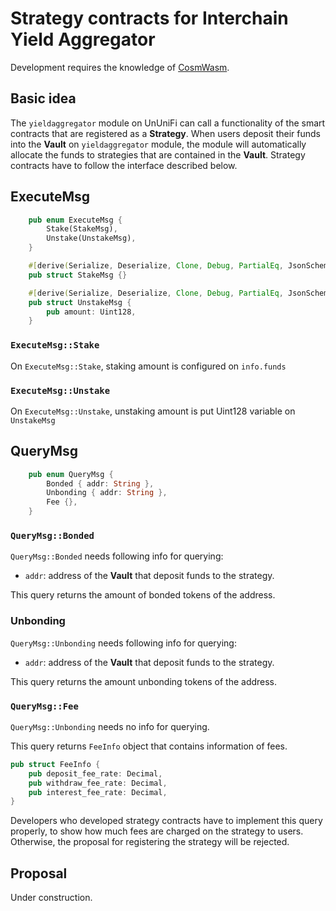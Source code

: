 # Strategy contracts for Interchain Yield Aggregator

Development requires the knowledge of [CosmWasm](./cosmwasm.md).

## Basic idea

The `yieldaggregator` module on UnUniFi can call a functionality of the smart contracts that are registered as a **Strategy**.
When users deposit their funds into the **Vault** on `yieldaggregator` module, the module will automatically allocate the funds to strategies that are contained in the **Vault**.
Strategy contracts have to follow the interface described below.

## ExecuteMsg

```rust
    pub enum ExecuteMsg {
        Stake(StakeMsg),
        Unstake(UnstakeMsg),
    }

    #[derive(Serialize, Deserialize, Clone, Debug, PartialEq, JsonSchema)]
    pub struct StakeMsg {}

    #[derive(Serialize, Deserialize, Clone, Debug, PartialEq, JsonSchema)]
    pub struct UnstakeMsg {
        pub amount: Uint128,
    }
```

### `ExecuteMsg::Stake`

On `ExecuteMsg::Stake`, staking amount is configured on `info.funds`

### `ExecuteMsg::Unstake`

On `ExecuteMsg::Unstake`, unstaking amount is put Uint128 variable on `UnstakeMsg`

## QueryMsg

````rust
    pub enum QueryMsg {
        Bonded { addr: String },
        Unbonding { addr: String },
        Fee {},
    }
````

### `QueryMsg::Bonded`

`QueryMsg::Bonded` needs following info for querying:

- `addr`: address of the **Vault** that deposit funds to the strategy.

This query returns the amount of bonded tokens of the address.

### Unbonding

`QueryMsg::Unbonding` needs following info for querying:

- `addr`: address of the **Vault** that deposit funds to the strategy.

This query returns the amount unbonding tokens of the address.

### `QueryMsg::Fee`

`QueryMsg::Unbonding` needs no info for querying.

This query returns `FeeInfo` object that contains information of fees.

```rust
pub struct FeeInfo {
    pub deposit_fee_rate: Decimal,
    pub withdraw_fee_rate: Decimal,
    pub interest_fee_rate: Decimal,
}
```

Developers who developed strategy contracts have to implement this query properly, to show how much fees are charged on the strategy to users.
Otherwise, the proposal for registering the strategy will be rejected.

## Proposal

Under construction.
